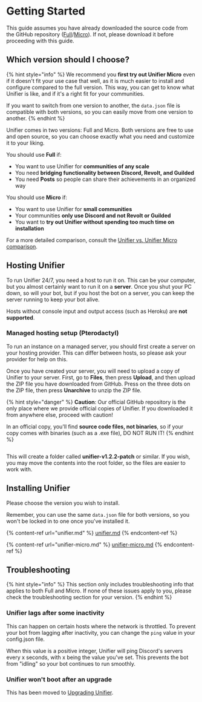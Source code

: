 # Getting Started

This guide assumes you have already downloaded the source code from the GitHub repository ([Full](https://github.com/UnifierHQ/unifier)/[Micro](https://github.com/greeeen-dev/unifier-micro)). If not, please download it before proceeding with this guide.

## Which version should I choose?

{% hint style="info" %}
We recommend you **first try out Unifier Micro** even if it doesn't fit your use case that well, as it is much easier to install and configure compared to the full version. This way, you can get to know what Unifier is like, and if it's a right fit for your communities.

If you want to switch from one version to another, the `data.json` file is compatible with both versions, so you can easily move from one version to another.
{% endhint %}

Unifier comes in two versions: Full and Micro. Both versions are free to use and open source, so you can choose exactly what you need and customize it to your liking.

You should use **Full** if:

* You want to use Unifier for **communities of any scale**
* You need **bridging functionality between Discord, Revolt, and Guilded**
* You need **Posts** so people can share their achievements in an organized way

You should use **Micro** if:

* You want to use Unifier for **small communities**
* Your communities **only use Discord and not Revolt or Guilded**
* You want to **try out Unifier without spending too much time on installation**

For a more detailed comparison, consult the [Unifier vs. Unifier Micro comparison](../../compare/unifier-vs.-unifier-micro.md).

## Hosting Unifier

To run Unifier 24/7, you need a host to run it on. This can be your computer, but you almost certainly want to run it on a **server**. Once you shut your PC down, so will your bot, but if you host the bot on a server, you can keep the server running to keep your bot alive.

Hosts without console input and output access (such as Heroku) are **not supported**.

### Managed hosting setup (Pterodactyl)

To run an instance on a managed server, you should first create a server on your hosting provider. This can differ between hosts, so please ask your provider for help on this.

Once you have created your server, you will need to upload a copy of Unifier to your server. First, go to **Files**, then press **Upload**, and then upload the ZIP file you have downloaded from GitHub. Press on the three dots on the ZIP file, then press **Unarchive** to unzip the ZIP file.

{% hint style="danger" %}
**Caution**: Our official GitHub repository is the only place where we provide official copies of Unifier. If you downloaded it from anywhere else, proceed with caution!

In an official copy, you'll find **source code files, not binaries**, so if your copy comes with binaries (such as a .exe file), DO NOT RUN IT!
{% endhint %}

<figure><img src="../../.gitbook/assets/Screenshot 2024-05-03 at 14.24.39.png" alt=""><figcaption></figcaption></figure>

This will create a folder called **unifier-v1.2.2-patch** or similar. If you wish, you may move the contents into the root folder, so the files are easier to work with.

## Installing Unifier

Please choose the version you wish to install.

Remember, you can use the same `data.json` file for both versions, so you won't be locked in to one once you've installed it.

{% content-ref url="unifier.md" %}
[unifier.md](unifier.md)
{% endcontent-ref %}

{% content-ref url="unifier-micro.md" %}
[unifier-micro.md](unifier-micro.md)
{% endcontent-ref %}

## Troubleshooting

{% hint style="info" %}
This section only includes troubleshooting info that applies to both Full and Micro. If none of these issues apply to you, please check the troubleshooting section for your version.
{% endhint %}

### Unifier lags after some inactivity

This can happen on certain hosts where the network is throttled. To prevent your bot from lagging after inactivity, you can change the `ping` value in your config.json file.

When this value is a positive integer, Unifier will ping Discord's servers every x seconds, with x being the value you've set. This prevents the bot from "idling" so your bot continues to run smoothly.

### Unifier won't boot after an upgrade

This has been moved to [Upgrading Unifier](../upgrading-unifier/#unifier-wont-boot-after-an-upgrade).
